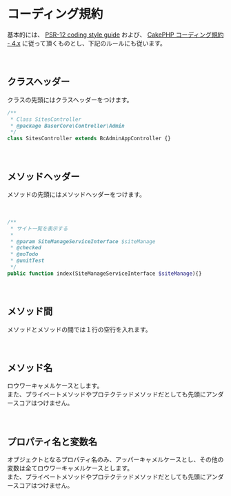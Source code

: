 # コーディング規約

基本的には、 [PSR-12 coding style guide](http://www.php-fig.org/psr/psr-12/) および、 [CakePHP コーディング規約 - 4.x](https://book.cakephp.org/4/ja/contributing/cakephp-coding-conventions.html) に従って頂くものとし、下記のルールにも従います。

　
## クラスヘッダー

クラスの先頭にはクラスヘッダーをつけます。

```php
/**
 * Class SitesController
 * @package BaserCore\Controller\Admin
 */
class SitesController extends BcAdminAppController {}
```

　
## メソッドヘッダー

メソッドの先頭にはメソッドヘッダーをつけます。

　
```php
/**
 * サイト一覧を表示する
 * 
 * @param SiteManageServiceInterface $siteManage
 * @checked
 * @noTodo
 * @unitTest
 */
public function index(SiteManageServiceInterface $siteManage){}
```

　
## メソッド間

メソッドとメソッドの間では１行の空行を入れます。

　
## メソッド名

ロウワーキャメルケースとします。  
また、プライベートメソッドやプロテクテッドメソッドだとしても先頭にアンダースコアはつけません。

　
## プロパティ名と変数名

オブジェクトとなるプロパティ名のみ、アッパーキャメルケースとし、その他の変数は全てロウワーキャメルケースとします。  
また、プライベートメソッドやプロテクテッドメソッドだとしても先頭にアンダースコアはつけません。

　

